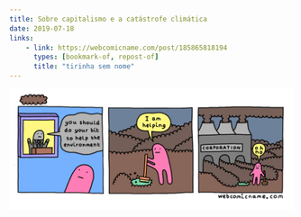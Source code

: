 ```yaml
---
title: Sobre capitalismo e a catástrofe climática
date: 2019-07-18
links:
    - link: https://webcomicname.com/post/185865818194
      types: [bookmark-of, repost-of]
      title: "tirinha sem nome"
---
```


[![Tirinha](assets/tirinha.png)](https://webcomicname.com/post/185865818194)
